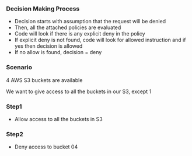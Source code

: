 ### Decision Making Process
* Decision starts with assumption that the request will be denied
* Then, all the attached policies are evaluated
* Code will look if there is any explicit deny in the policy
* If explicit deny is not found, code will look for allowed instruction and if yes then decision is allowed 
* If no allow is found, decision = deny

### Scenario
4 AWS S3 buckets are available


We want to give access to all the buckets in our S3, except 1 

### Step1
* Allow access to all the buckets in S3
### Step2
* Deny access to bucket 04
